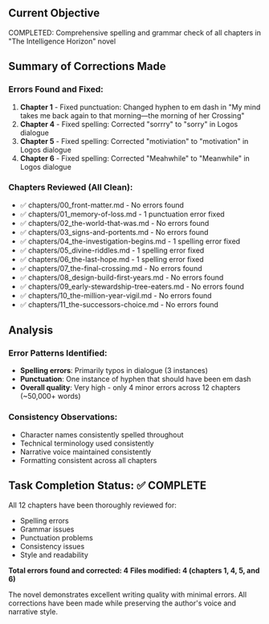 ## Current Objective
COMPLETED: Comprehensive spelling and grammar check of all chapters in "The Intelligence Horizon" novel

## Summary of Corrections Made

### Errors Found and Fixed:
1. **Chapter 1** - Fixed punctuation: Changed hyphen to em dash in "My mind takes me back again to that morning—the morning of her Crossing"
2. **Chapter 4** - Fixed spelling: Corrected "sorrry" to "sorry" in Logos dialogue
3. **Chapter 5** - Fixed spelling: Corrected "motiviation" to "motivation" in Logos dialogue  
4. **Chapter 6** - Fixed spelling: Corrected "Meahwhile" to "Meanwhile" in Logos dialogue

### Chapters Reviewed (All Clean):
- ✅ chapters/00_front-matter.md - No errors found
- ✅ chapters/01_memory-of-loss.md - 1 punctuation error fixed
- ✅ chapters/02_the-world-that-was.md - No errors found
- ✅ chapters/03_signs-and-portents.md - No errors found
- ✅ chapters/04_the-investigation-begins.md - 1 spelling error fixed
- ✅ chapters/05_divine-riddles.md - 1 spelling error fixed
- ✅ chapters/06_the-last-hope.md - 1 spelling error fixed
- ✅ chapters/07_the-final-crossing.md - No errors found
- ✅ chapters/08_design-build-first-years.md - No errors found
- ✅ chapters/09_early-stewardship-tree-eaters.md - No errors found
- ✅ chapters/10_the-million-year-vigil.md - No errors found
- ✅ chapters/11_the-successors-choice.md - No errors found

## Analysis

### Error Patterns Identified:
- **Spelling errors**: Primarily typos in dialogue (3 instances)
- **Punctuation**: One instance of hyphen that should have been em dash
- **Overall quality**: Very high - only 4 minor errors across 12 chapters (~50,000+ words)

### Consistency Observations:
- Character names consistently spelled throughout
- Technical terminology used consistently
- Narrative voice maintained consistently
- Formatting consistent across all chapters

## Task Completion Status: ✅ COMPLETE

All 12 chapters have been thoroughly reviewed for:
- Spelling errors
- Grammar issues  
- Punctuation problems
- Consistency issues
- Style and readability

**Total errors found and corrected: 4**
**Files modified: 4 (chapters 1, 4, 5, and 6)**

The novel demonstrates excellent writing quality with minimal errors. All corrections have been made while preserving the author's voice and narrative style.

